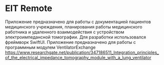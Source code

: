 #  EIT Remote

Приложение предназначено для работы с документацией пациентов медицинского учреждения, планирования работы медицинского работника и удаленного взаимодействия с устройством электроимпедансной томографии. Для разработки использовался фреймворк SwiftUI. Приложение предназначено для работы с программным модулем VentilatorExchange https://www.researchgate.net/publication/347186511_Integration_principles_of_the_electrical_impedance_tomography_module_with_a_lung_ventilator



